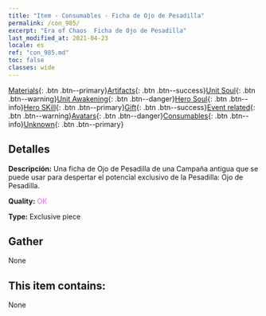 ```yaml
---
title: "Item - Consumables - Ficha de Ojo de Pesadilla"
permalink: /con_985/
excerpt: "Era of Chaos  Ficha de Ojo de Pesadilla"
last_modified_at: 2021-04-23
locale: es
ref: "con_985.md"
toc: false
classes: wide
---
```

 [Materials](/ItemsES/){: .btn .btn--primary}[Artifacts](/ItemsES/Artifacts/){: .btn .btn--success}[Unit Soul](/ItemsES/UnitSoul/){: .btn .btn--warning}[Unit Awakening](/ItemsES/UnitAwakening/){: .btn .btn--danger}[Hero Soul](/ItemsES/HeroSoul/){: .btn .btn--info}[Hero SKill](/ItemsES/HeroSkill/){: .btn .btn--primary}[Gift](/ItemsES/Gift/){: .btn .btn--success}[Event related](/ItemsES/Events/){: .btn .btn--warning}[Avatars](/ItemsES/Avatars/){: .btn .btn--danger}[Consumables](/ItemsES/Consumables/){: .btn .btn--info}[Unknown](/ItemsES/Unknown/){: .btn .btn--primary}

## Detalles
 **Descripción:** Una ficha de Ojo de Pesadilla de una Campaña antigua que se puede usar para despertar el potencial exclusivo de la Pesadilla: Ojo de Pesadilla.

 **Quality:** <span style="color: #DA70D6">OK</span>

 **Type:** Exclusive piece

## Gather

  None

## This item contains:

  None


